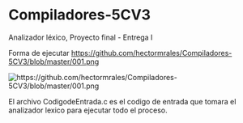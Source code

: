 # Compiladores-5CV3
Analizador léxico, Proyecto final - Entrega I

Forma de ejecutar
https://github.com/hectormrales/Compiladores-5CV3/blob/master/001.png

![https://github.com/hectormrales/Compiladores-5CV3/blob/master/001.png
](desktop)

El archivo CodigodeEntrada.c es el codigo de entrada que tomara el analizador lexico para ejecutar todo el proceso.
